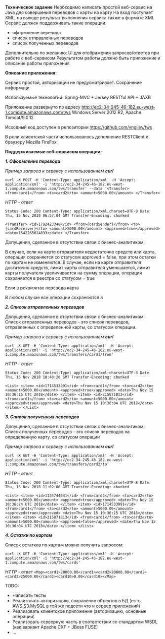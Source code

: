 **Техническое задание**
Необходимо написать простой веб-сервис на Java для совершения переводов с карты на карту
На вход поступает XML, на выходе результат выполнения сервиса также в формате XML
Сервис должен поддерживать такие операции:
- оформление перевода
- список отправленных переводов
- список полученных переводов

Дополнительно по желанию:
UI для отображения запросов/ответов при работе с веб-сервисом
Результатом работы должно быть приложение и описание работы приложения



**Описание приложения:**

Сервис простой, авторизации не предусматривает.
Сохранение информаци

Используемые технологии: Spring-MVC + Jersey RESTful API  + JAXB

Приложение развернуто по вдресу http://ec2-34-245-46-182.eu-west-1.compute.amazonaws.com/tws
Windows Server 2012 R2, Apache Tomcat/9.0.12

Исходный код доступен в репозитории https://github.com/vngilev/tws

В роли клиентской части использовалось дополнение RESTClient к браузеру Mozilla FireFox


**Поддерживаемые веб-сервисом операции:**


_**1. Оформление перевода**_

_Пример запроса к сервису с использованием **curl**_

`curl -X POST -H 'Content-Type: application/xml' -H 'Accept: application/xml' -i 'http://ec2-34-245-46-182.eu-west-1.compute.amazonaws.com/tws/transfer' --data '<Transfer>
     <from>card1</from>
     <to>card2</to>
     <amount>5000.00</amount>
 </Transfer>`
 
_HTTP - ответ_

`Status Code: 200
Content-Type: application/xml;charset=UTF-8
Date: Thu, 15 Nov 2018 06:57:04 GMT
Transfer-Encoding: chunked
`

`<Transfer>
   <id>1792423348</id>
   <from>{cardSender}</from>
   <to>{cardReceiver}</to>
   <amount>5000.00</amount>
   <approved>true</approved>
   <date>1542265024833</date>
</Transfer>`

Допущения, сделанное в отсутствии связи с бизнес-аналитиком:

В случае, если на карте отправителя недостаточно средств или карта, операция сохраняется со статусом approved = false, 
при этом остатки по картам не изменяются.
В случае, если на карте отправителя достаточно средств, лимит карты отправителя уменьшается, лимит карты получателя 
увеличивается на сумму операции, операция сохраняется в реестре со статусом = true

Если в реквизитах перевода карта

В любом случае все операции сохраняются в 


**_2. Список отправленных переводов_**

Допущения, сделанное в отсутствии связи с бизнес-аналитиком:
Список отправленных переводов - это список переводов, отправленных с определенной карты, со статусом операции. 

_Пример запроса к сервису с использованием **curl**_

`curl -X GET -H 'Content-Type: application/xml' -H 'Accept: application/xml' -i 'http://ec2-34-245-46-182.eu-west-1.compute.amazonaws.com/tws/transfers/card1/from'`
 
_HTTP - ответ_

`Status Code: 200
Content-Type: application/xml;charset=UTF-8
Date: Thu, 15 Nov 2018 10:40:20 GMT
Transfer-Encoding: chunked
`

`<List>
   <item>
     <id>1714533991</id>
     <from>card1</from>
     <to>card2</to>
     <amount>5000.00</amount>
     <approved>true</approved>
     <date>Thu Nov 15 10:36:15 UTC 2018</date>
   </item>
   <item>
     <id>215871813</id>
     <from>card1</from>
     <to>card2</to>
     <amount>5000.00</amount>
     <approved>true</approved>
     <date>Thu Nov 15 10:36:04 UTC 2018</date>
   </item>
 </List>`

**_3. Список полученных переводов_**

Допущения, сделанное в отсутствии связи с бизнес-аналитиком:
Список полученных переводов - это список переводов на определенную карту, со статусом операции 

_Пример запроса к сервису с использованием **curl**_

`curl -X GET -H 'Content-Type: application/xml' -H 'Accept: application/xml' -i 'http://ec2-34-245-46-182.eu-west-1.compute.amazonaws.com/tws/transfers/card2/to'`
 
_HTTP - ответ_

`Status Code: 200
Content-Type: application/xml;charset=UTF-8
Date: Thu, 15 Nov 2018 11:02:06 GMT
Transfer-Encoding: chunked
`

`<List>
   <item>
     <id>1134744641</id>
     <from>card3</from>
     <to>card2</to>
     <amount>5000.00</amount>
     <approved>true</approved>
     <date>Thu Nov 15 10:36:24 UTC 2018</date>
   </item>
   <item>
     <id>1714533991</id>
     <from>card1</from>
     <to>card2</to>
     <amount>5000.00</amount>
     <approved>true</approved>
     <date>Thu Nov 15 10:36:15 UTC 2018</date>
   </item>
   <item>
     <id>215871813</id>
     <from>card1</from>
     <to>card2</to>
     <amount>5000.00</amount>
     <approved>false</approved>
     <date>Thu Nov 15 10:36:04 UTC 2018</date>
   </item>
 </List>`

**_4. Остатки по картам_**

Список остатков по картам можно получить запросом:

`curl -X GET -H 'Content-Type: application/xml' -H 'Accept: application/xml' -i 'http://ec2-34-245-46-182.eu-west-1.compute.amazonaws.com/tws/cards'`

_HTTP - ответ_
`<Map><card1>20000.00</card1><card2>20000.00</card2><card3>25000.00</card3><card10>0.00</card10></Map>`



TODO:
- Написать тесты
- Реализовать авторизацию, сохранение объектов в БД (есть AWS.S3.MySQL в той же подсети что и сервер приложений)
- Реализовать клиентское приложение (авторизацию, основные операции)
- Реализовать серверную часть в соответствии со стандартом WSDL (как вариант Apache CXF + JBoss FUSE)
- ...